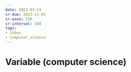```yaml
---
date: 2023-03-13
sr-due: 2023-11-01
sr-ease: 230
sr-interval: 168
tags:
- inbox
- computer_science
---
```


# Variable (computer science)
